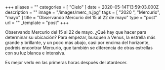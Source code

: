 +++
aliases = ""
categories = [ "Cielo" ]
date = 2020-05-14T13:59:03.000Z
description = ""
image = "/images/merc_n.jpg"
tags = [ "2020 ", "Mercurio", "mayo" ]
title = "Observando Mercurio del 15 al 22 de mayo"
type = "post"
url = ""
_template = "post"
+++

Observando Mercurio del 15 al 22 de mayo. ¿Qué hay que hacer para determinar su ubicación? Para empezar, busquen a Venus, la estrella más grande y brillante, y un poco más abajo, casi por encima del horizonte, podréis encontrar Mercurio, que también se diferencia de otras estrellas con su luz blanca e intensiva.  
  
Es mejor verlo en las primeras horas después del atardecer.
